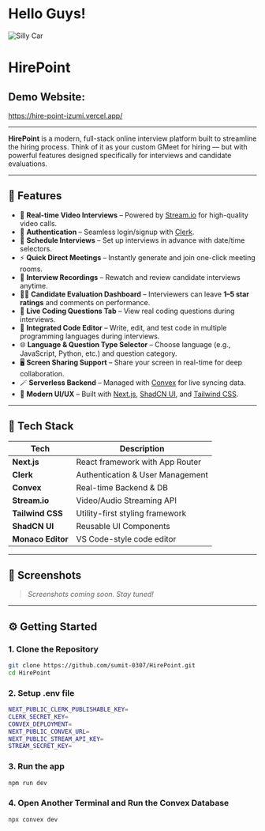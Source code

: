 # Hello Guys! 

![Silly Car](https://wallpapers-clan.com/wp-content/uploads/2022/07/funny-cat-1.jpg)

#  HirePoint

## Demo Website:
https://hire-point-izumi.vercel.app/

---

**HirePoint** is a modern, full-stack online interview platform built to streamline the hiring process. Think of it as your custom GMeet for hiring — but with powerful features designed specifically for interviews and candidate evaluations.

---

## 🌟 Features

- 🎥 **Real-time Video Interviews** – Powered by [Stream.io](https://getstream.io) for high-quality video calls.
- 🔐 **Authentication** – Seamless login/signup with [Clerk](https://clerk.dev).
- 📅 **Schedule Interviews** – Set up interviews in advance with date/time selectors.
- ⚡ **Quick Direct Meetings** – Instantly generate and join one-click meeting rooms.
- 📼 **Interview Recordings** – Rewatch and review candidate interviews anytime.
- 🧑‍💼 **Candidate Evaluation Dashboard** – Interviewers can leave **1–5 star ratings** and comments on performance.
- 💬 **Live Coding Questions Tab** – View real coding questions during interviews.
- 🧠 **Integrated Code Editor** – Write, edit, and test code in multiple programming languages during interviews.
- 🌐 **Language & Question Type Selector** – Choose language (e.g., JavaScript, Python, etc.) and question category.
- 🖥️ **Screen Sharing Support** – Share your screen in real-time for deep collaboration.
- 🪄 **Serverless Backend** – Managed with [Convex](https://convex.dev) for live syncing data.
- 💅 **Modern UI/UX** – Built with [Next.js](https://nextjs.org), [ShadCN UI](https://ui.shadcn.com), and [Tailwind CSS](https://tailwindcss.com).

---

## 🧰 Tech Stack

| Tech           | Description                              |
|----------------|------------------------------------------|
| **Next.js**     | React framework with App Router          |
| **Clerk**       | Authentication & User Management         |
| **Convex**      | Real-time Backend & DB                   |
| **Stream.io**   | Video/Audio Streaming API                |
| **Tailwind CSS**| Utility-first styling framework          |
| **ShadCN UI**   | Reusable UI Components                   |
| **Monaco Editor**| VS Code-style code editor               |

---

## 📸 Screenshots

> _Screenshots coming soon. Stay tuned!_

---

## ⚙️ Getting Started

### 1. Clone the Repository

```bash
git clone https://github.com/sumit-0307/HirePoint.git
cd HirePoint
```

### 2. Setup .env file

```bash
NEXT_PUBLIC_CLERK_PUBLISHABLE_KEY=
CLERK_SECRET_KEY=
CONVEX_DEPLOYMENT=
NEXT_PUBLIC_CONVEX_URL=
NEXT_PUBLIC_STREAM_API_KEY=
STREAM_SECRET_KEY=
```

### 3. Run the app

```bash
npm run dev
```

### 4. Open Another Terminal and Run the Convex Database

```bash
npx convex dev
```
